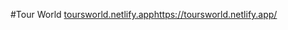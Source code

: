 #Tour World
[toursworld.netlify.app](https://toursworld.netlify.app/)https://toursworld.netlify.app/
